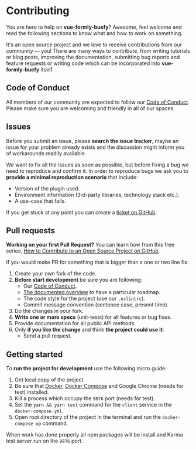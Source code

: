 # Contributing
You are here to help on **vue-formly-buefy**? Awesome, feel welcome and read the following sections to know what and how to work on something. 

It's an open source project and we love to receive contributions from our community — you! There are many ways to contribute, from writing tutorials or blog posts, improving the documentation, submitting bug reports and feature requests or writing code which can be incorporated into **vue-formly-buefy** itself.

## Code of Conduct
All members of our community are expected to follow our [Code of Conduct](https://github.com/yarbshk/vue-formly-buefy/blob/master/CODE_OF_CONDUCT.md). Please make sure you are welcoming and friendly in all of our spaces.

## Issues
Before you submit an issue, please **search the issue tracker**, maybe an issue for your problem already exists and the discussion might inform you of workarounds readily available.

We want to fix all the issues as soon as possible, but before fixing a bug we need to reproduce and confirm it. In order to reproduce bugs we ask you to **provide a minimal reproduction scenario** that include:
- Version of the plugin used.
- Environment information (3rd-party libraries, technology stack etc.).
- A use-case that fails.

If you get stuck at any point you can create a [ticket on GitHub](https://github.com/yarbshk/vue-formly-buefy/issues).

## Pull requests
**Working on your first Pull Request?** You can learn how from this free series, [How to Contribute to an Open Source Project on GitHub](https://egghead.io/series/how-to-contribute-to-an-open-source-project-on-github).

If you would make PR for something that is bigger than a one or two line fix:
1. Create your own fork of the code.
2. **Before start development** be sure you are following:
    - Our [Code of Conduct](https://github.com/yarbshk/vue-formly-buefy/blob/master/CODE_OF_CONDUCT.md).
    - [The documented overview](https://github.com/yarbshk/vue-formly-buefy/wiki#overview) to have a particular roadmap.
    - The code style for the project (use our `.eslintrc`).
    - Commit message convention (sentence case, present time).
3. Do the changes in your fork.
4. **Write one or more specs** (unit-tests) for all features or bug fixes.
5. Provide documentation for all public API methods.
6. Only **if you like the change** and think **the project could use it**:
    - Send a pull request.
    
## Getting started
To **run the project for development** use the following micro guide:
1. Get local copy of the project.
2. Be sure that [Docker](https://www.docker.com/), [Docker Compose](https://docs.docker.com/compose/) and Google Chrome (needs for test) installed.
3. Kill a process which occupy the `9876` port (needs for test).
4. Set the `yarn && yarn test` command for the `client` service in the `docker-compose.yml`.
5. Open root directory of the project in the terminal and run the `docker-compose up` command.

When work has done properly all npm packages will be install and Karma test server run on the `9876` port.
